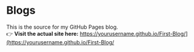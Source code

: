 #  Blogs

This is the source for my GitHub Pages blog.  
👉 **Visit the actual site here:** https://yourusername.github.io/First-Blog/](https://yourusername.github.io/First-Blog/
